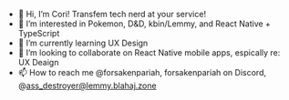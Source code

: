 - 👋 Hi, I’m Cori! Transfem tech nerd at your service!
- 👀 I’m interested in Pokemon, D&D, kbin/Lemmy, and React Native + TypeScript
- 🌱 I’m currently learning UX Design
- 💞️ I’m looking to collaborate on React Native mobile apps, espically re: UX Deaign
- 📫 How to reach me @forsakenpariah, forsakenpariah on Discord, @ass_destroyer@lemmy.blahaj.zone
